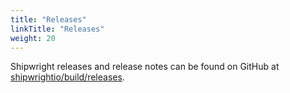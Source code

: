 ```yaml
---
title: "Releases"
linkTitle: "Releases"
weight: 20
---
```


Shipwright releases and release notes can be found on GitHub at
[shipwrightio/build/releases](https://github.com/shipwright-io/build/releases).
